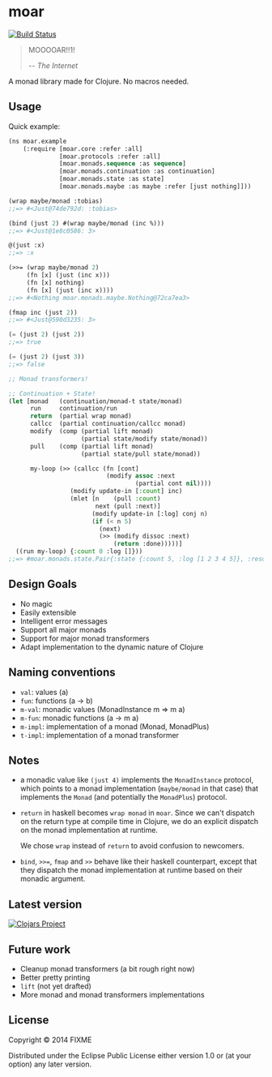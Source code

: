 # moar
[![Build Status](https://travis-ci.org/Jell/moar.svg?branch=master)](https://travis-ci.org/Jell/moar)

> MOOOOAR!!1!
>
> -- <cite>The Internet</cite>

A monad library made for Clojure. No macros needed.

## Usage

Quick example:

```lisp
(ns moar.example
    (:require [moar.core :refer :all]
              [moar.protocols :refer :all]
              [moar.monads.sequence :as sequence]
              [moar.monads.continuation :as continuation]
              [moar.monads.state :as state]
              [moar.monads.maybe :as maybe :refer [just nothing]]))

(wrap maybe/monad :tobias)
;;=> #<Just@74de792d: :tobias>

(bind (just 2) #(wrap maybe/monad (inc %)))
;;=> #<Just@1e8c0586: 3>

@(just :x)
;;=> :x

(>>= (wrap maybe/monad 2)
     (fn [x] (just (inc x)))
     (fn [x] nothing)
     (fn [x] (just (inc x))))
;;=> #<Nothing moar.monads.maybe.Nothing@72ca7ea3>

(fmap inc (just 2))
;;=> #<Just@590d3235: 3>

(= (just 2) (just 2))
;;=> true

(= (just 2) (just 3))
;;=> false

;; Monad transformers!

;; Continuation + State!
(let [monad   (continuation/monad-t state/monad)
      run     continuation/run
      return  (partial wrap monad)
      callcc  (partial continuation/callcc monad)
      modify  (comp (partial lift monad)
                    (partial state/modify state/monad))
      pull    (comp (partial lift monad)
                    (partial state/pull state/monad))

      my-loop (>> (callcc (fn [cont]
                           (modify assoc :next
                                   (partial cont nil))))
                 (modify update-in [:count] inc)
                 (mlet [n    (pull :count)
                        next (pull :next)]
                       (modify update-in [:log] conj n)
                       (if (< n 5)
                         (next)
                         (>> (modify dissoc :next)
                             (return :done)))))]
  ((run my-loop) {:count 0 :log []}))
;;=> #moar.monads.state.Pair{:state {:count 5, :log [1 2 3 4 5]}, :result :done}
```

## Design Goals

- No magic
- Easily extensible
- Intelligent error messages
- Support all major monads
- Support for major monad transformers
- Adapt implementation to the dynamic nature of Clojure

## Naming conventions

- `val`: values (a)
- `fun`: functions (a -> b)
- `m-val`: monadic values (MonadInstance m => m a)
- `m-fun`: monadic functions (a -> m a)
- `m-impl`: implementation of a monad (Monad, MonadPlus)
- `t-impl`: implementation of a monad transformer

## Notes

- a monadic value like `(just 4)` implements the `MonadInstance`
  protocol, which points to a monad implementation (`maybe/monad` in
  that case) that implements the `Monad` (and potentially the
  `MonadPlus`) protocol.

- `return` in haskell becomes `wrap monad` in `moar`. Since we can't
  dispatch on the return type at compile time in Clojure, we do an
  explicit dispatch on the monad implementation at runtime.

  We chose `wrap` instead of `return` to avoid confusion to newcomers.

- `bind`, `>>=`, `fmap` and `>>` behave like their haskell
  counterpart, except that they dispatch the monad implementation at
  runtime based on their monadic argument.

## Latest version

[![Clojars Project](http://clojars.org/moar/latest-version.svg)](http://clojars.org/moar)

## Future work

- Cleanup monad transformers (a bit rough right now)
- Better pretty printing
- `lift` (not yet drafted)
- More monad and monad transformers implementations

## License

Copyright © 2014 FIXME

Distributed under the Eclipse Public License either version 1.0 or (at
your option) any later version.

